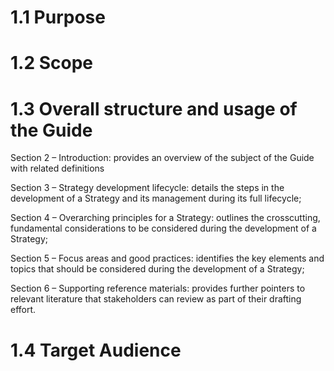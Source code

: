 
# 1.1 Purpose
# 1.2 Scope 
# 1.3 Overall structure and usage of the Guide

Section 2 – Introduction: provides an overview of the subject of the Guide
with related definitions

Section 3 – Strategy development lifecycle: details the steps in the
development of a Strategy and its management during its full lifecycle;

Section 4 – Overarching principles for a Strategy: outlines the crosscutting,
fundamental considerations to be considered during the
development of a Strategy;

Section 5 – Focus areas and good practices: identifies the key elements
and topics that should be considered during the development of a
Strategy; 

Section 6 – Supporting reference materials: provides further pointers
to relevant literature that stakeholders can review as part of their
drafting effort.

# 1.4 Target Audience 

